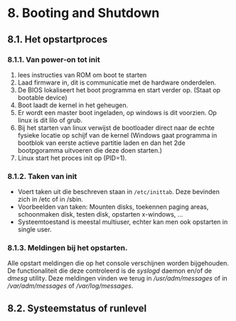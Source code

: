 # 8. Booting and Shutdown
## 8.1. Het opstartproces
### 8.1.1. Van power-on tot init
1. lees instructies van ROM om boot te starten
2. Laad firmware in, dit is communicatie met de hardware onderdelen.
3. De BIOS lokaliseert het boot programma en start verder op. (Staat op bootable device)
4. Boot laadt de kernel in het geheugen.
5. Er wordt een master boot ingeladen, op windows is dit voorzien. Op linux is dit lilo of grub.
6. Bij het starten van linux verwijst de bootloader direct naar de echte fysieke locatie op schijf van de kernel (Windows gaat programma in bootblok van eerste actieve partitie laden en dan het 2de bootpgoramma uitvoeren die deze doen starten.)
7. Linux start het proces init op (PID=1).

### 8.1.2. Taken van init
* Voert taken uit die beschreven staan in `/etc/inittab`. Deze bevinden zich in /etc of in /sbin.
* Voorbeelden van taken: Mounten disks, toekennen paging areas, schoonmaken disk, testen disk, opstarten x-windows, ...
* Systeemtoestand is meestal multiuser, echter kan men ook opstarten in single user.

### 8.1.3. Meldingen bij het opstarten.
Alle opstart meldingen die op het console verschijnen worden bijgehouden. De functionaliteit die deze controleerd is de *syslogd* daemon en/of de *dmesg* utility. Deze meldingen vinden we terug in */usr/adm/messages* of in */var/adm/messages* of */var/log/messages*.

## 8.2. Systeemstatus of runlevel
